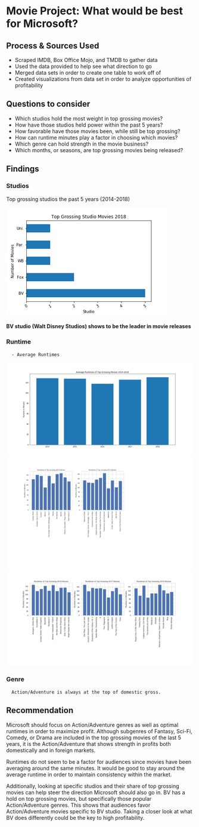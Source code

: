 # Movie Project: What would be best for Microsoft?

## Process & Sources Used
  - Scraped IMDB, Box Office Mojo, and TMDB to gather data
  - Used the data provided to help see what direction to go 
  - Merged data sets in order to create one table to work off of
  - Created visualizations from data set in order to analyze opportunities of profitability
  
## Questions to consider
  - Which studios hold the most weight in top grossing movies?
  - How have those studios held power within the past 5 years?
  - How favorable have those movies been, while still be top grossing?
  - How can runtime minutes play a factor in choosing which movies?
  - Which genre can hold strength in the movie business?
  - Which months, or seasons, are top grossing movies being released?
  
  
## Findings
  ### Studios
   Top grossing studios the past 5 years (2014-2018)
   
![studio2018](https://github.com/psuero1/movie-project/blob/master/Visualization%20png/studio2018.png?raw=true)
      
      
  #### BV studio (Walt Disney Studios) shows to be the leader in movie releases
  
      
  
  ### Runtime
      - Average Runtimes
   ![runtime average](https://github.com/psuero1/movie-project/blob/master/Visualization%20png/Avg%20Runtime%202014-2018.png)
   ![runtime 2014-2015](https://github.com/psuero1/movie-project/blob/master/Visualization%20png/Runtime%202014-2015.png)
   ![runtime 2016-2018](https://github.com/psuero1/movie-project/blob/master/Visualization%20png/Runtime%202016-2018.png)
      

  ### Genre
      Action/Adventure is always at the top of domestic gross.
  
  
## Recommendation
 Microsoft should focus on Action/Adventure genres as well as optimal runtimes in order to maximize profit. Although subgenres of Fantasy, Sci-Fi, Comedy, or Drama are included in the top grossing movies of the last 5 years, it is the Action/Adventure that shows strength in profits both domestically and in foreign markets. 
 
 Runtimes do not seem to be a factor for audiences since movies have been averaging around the same minutes. It would be good to stay around the average runtime in order to maintain consistency within the market.
 
 Additionally, looking at specific studios and their share of top grossing movies can help steer the direction Microsoft should also go in. BV has a hold on top grossing movies, but specifically those popular Action/Adventure genres. This shows that audiences favor Action/Adventure movies specific to BV studio. Taking a closer look at what BV does differently could be the key to high profitability.



